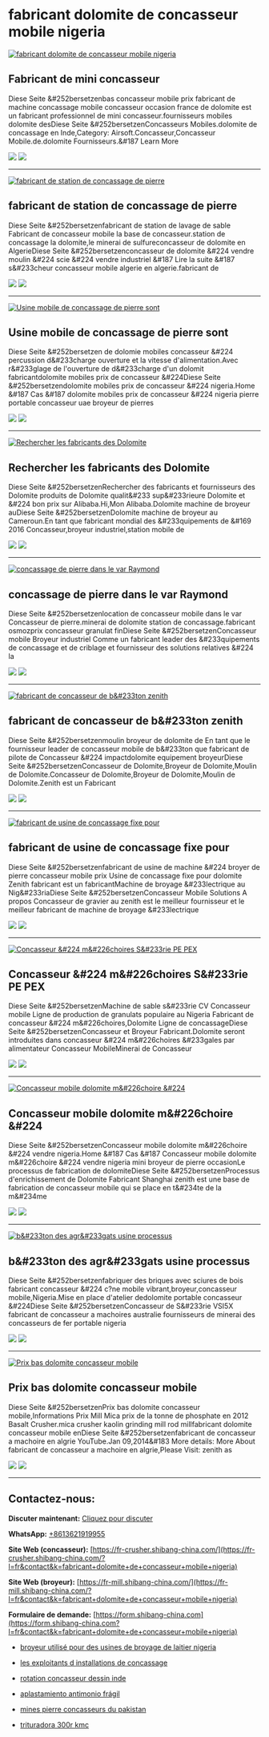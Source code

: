 # fabricant dolomite de concasseur mobile nigeria

<a href="https://swt.shibang-china.com/?l=fr&img&k=fabricant+dolomite+de+concasseur+mobile+nigeria" target="_blank">![fabricant dolomite de concasseur mobile nigeria](http://static.shibang-china.com/all-800x300/355.jpg)</a>

## Fabricant de mini concasseur
Diese Seite &#252bersetzenbas concasseur mobile prix fabricant de machine concassage mobile concasseur occasion france de dolomite est un fabricant professionnel de mini concasseur.fournisseurs mobiles dolomite desDiese Seite &#252bersetzenConcasseurs Mobiles.dolomite de concassage en Inde,Category: Airsoft.Concasseur,Concasseur Mobile.de.dolomite Fournisseurs.&#187 Learn More


<a href="https://whatsapp.shibangsoft.com/WhatsApp.php" target="_blank" title="WhatsApp">![](http://static.shibang-china.com/icon/whatsapp.png)</a> <a href="https://swt.shibang-china.com/?l=fr&icon&k=fabricant+dolomite+de+concasseur+mobile+nigeria" target="_blank">![](http://static.shibang-china.com/icon/chat-fr.png)</a>

---

<a href="https://swt.shibang-china.com/?l=fr&img&k=fabricant+dolomite+de+concasseur+mobile+nigeria" target="_blank">![fabricant de station de concassage de pierre](http://static.shibang-china.com/all-800x300/444.jpg)</a>

## fabricant de station de concassage de pierre
Diese Seite &#252bersetzenfabricant de station de lavage de sable Fabricant de concasseur mobile la base de concasseur.station de concassage la dolomite,le minerai de sulfureconcasseur de dolomite en AlgerieDiese Seite &#252bersetzenconcasseur de dolomite &#224 vendre moulin &#224 scie &#224 vendre industriel &#187 Lire la suite &#187 s&#233cheur concasseur mobile algerie en algerie.fabricant de


<a href="https://whatsapp.shibangsoft.com/WhatsApp.php" target="_blank" title="WhatsApp">![](http://static.shibang-china.com/icon/whatsapp.png)</a> <a href="https://swt.shibang-china.com/?l=fr&icon&k=fabricant+dolomite+de+concasseur+mobile+nigeria" target="_blank">![](http://static.shibang-china.com/icon/chat-fr.png)</a>

---

<a href="https://swt.shibang-china.com/?l=fr&img&k=fabricant+dolomite+de+concasseur+mobile+nigeria" target="_blank">![Usine mobile de concassage de pierre sont](http://static.shibang-china.com/all-800x300/285.jpg)</a>

## Usine mobile de concassage de pierre sont
Diese Seite &#252bersetzen de dolomie mobiles concasseur &#224 percussion d&#233charge ouverture et la vitesse d'alimentation.Avec r&#233glage de l'ouverture de d&#233charge d'un dolomit fabricantdolomite mobiles prix de concasseur &#224Diese Seite &#252bersetzendolomite mobiles prix de concasseur &#224 nigeria.Home &#187 Cas &#187 dolomite mobiles prix de concasseur &#224 nigeria pierre portable concasseur uae broyeur de pierres


<a href="https://whatsapp.shibangsoft.com/WhatsApp.php" target="_blank" title="WhatsApp">![](http://static.shibang-china.com/icon/whatsapp.png)</a> <a href="https://swt.shibang-china.com/?l=fr&icon&k=fabricant+dolomite+de+concasseur+mobile+nigeria" target="_blank">![](http://static.shibang-china.com/icon/chat-fr.png)</a>

---

<a href="https://swt.shibang-china.com/?l=fr&img&k=fabricant+dolomite+de+concasseur+mobile+nigeria" target="_blank">![Rechercher les fabricants des Dolomite](http://static.shibang-china.com/all-800x300/531.jpg)</a>

## Rechercher les fabricants des Dolomite
Diese Seite &#252bersetzenRechercher des fabricants et fournisseurs des Dolomite produits de Dolomite qualit&#233 sup&#233rieure Dolomite et &#224 bon prix sur Alibaba.Hi,Mon Alibaba.Dolomite machine de broyeur auDiese Seite &#252bersetzenDolomite machine de broyeur au Cameroun.En tant que fabricant mondial des &#233quipements de &#169 2016 Concasseur,broyeur industriel,station mobile de


<a href="https://whatsapp.shibangsoft.com/WhatsApp.php" target="_blank" title="WhatsApp">![](http://static.shibang-china.com/icon/whatsapp.png)</a> <a href="https://swt.shibang-china.com/?l=fr&icon&k=fabricant+dolomite+de+concasseur+mobile+nigeria" target="_blank">![](http://static.shibang-china.com/icon/chat-fr.png)</a>

---

<a href="https://swt.shibang-china.com/?l=fr&img&k=fabricant+dolomite+de+concasseur+mobile+nigeria" target="_blank">![concassage de pierre dans le var Raymond](http://static.shibang-china.com/all-800x300/1469.jpg)</a>

## concassage de pierre dans le var Raymond
Diese Seite &#252bersetzenlocation de concasseur mobile dans le var Concasseur de pierre.minerai de dolomite station de concassage.fabricant osmozprix concasseur granulat finDiese Seite &#252bersetzenConcasseur mobile Broyeur industriel Comme un fabricant leader des &#233quipements de concassage et de criblage et fournisseur des solutions relatives &#224 la


<a href="https://whatsapp.shibangsoft.com/WhatsApp.php" target="_blank" title="WhatsApp">![](http://static.shibang-china.com/icon/whatsapp.png)</a> <a href="https://swt.shibang-china.com/?l=fr&icon&k=fabricant+dolomite+de+concasseur+mobile+nigeria" target="_blank">![](http://static.shibang-china.com/icon/chat-fr.png)</a>

---

<a href="https://swt.shibang-china.com/?l=fr&img&k=fabricant+dolomite+de+concasseur+mobile+nigeria" target="_blank">![fabricant de concasseur de b&#233ton zenith](http://static.shibang-china.com/all-800x300/780.jpg)</a>

## fabricant de concasseur de b&#233ton zenith
Diese Seite &#252bersetzenmoulin broyeur de dolomite de En tant que le fournisseur leader de concasseur mobile de b&#233ton que fabricant de pilote de Concasseur &#224 impactdolomite equipement broyeurDiese Seite &#252bersetzenConcasseur de Dolomite,Broyeur de Dolomite,Moulin de Dolomite.Concasseur de Dolomite,Broyeur de Dolomite,Moulin de Dolomite.Zenith est un Fabricant


<a href="https://whatsapp.shibangsoft.com/WhatsApp.php" target="_blank" title="WhatsApp">![](http://static.shibang-china.com/icon/whatsapp.png)</a> <a href="https://swt.shibang-china.com/?l=fr&icon&k=fabricant+dolomite+de+concasseur+mobile+nigeria" target="_blank">![](http://static.shibang-china.com/icon/chat-fr.png)</a>

---

<a href="https://swt.shibang-china.com/?l=fr&img&k=fabricant+dolomite+de+concasseur+mobile+nigeria" target="_blank">![fabricant de usine de concassage fixe pour](http://static.shibang-china.com/all-800x300/523.jpg)</a>

## fabricant de usine de concassage fixe pour
Diese Seite &#252bersetzenfabricant de usine de machine &#224 broyer de pierre concasseur mobile prix Usine de concassage fixe pour dolomite Zenith fabricant est un fabricantMachine de broyage &#233lectrique au Nig&#233riaDiese Seite &#252bersetzenConcasseur Mobile Solutions A propos Concasseur de gravier au zenith est le meilleur fournisseur et le meilleur fabricant de machine de broyage &#233lectrique


<a href="https://whatsapp.shibangsoft.com/WhatsApp.php" target="_blank" title="WhatsApp">![](http://static.shibang-china.com/icon/whatsapp.png)</a> <a href="https://swt.shibang-china.com/?l=fr&icon&k=fabricant+dolomite+de+concasseur+mobile+nigeria" target="_blank">![](http://static.shibang-china.com/icon/chat-fr.png)</a>

---

<a href="https://swt.shibang-china.com/?l=fr&img&k=fabricant+dolomite+de+concasseur+mobile+nigeria" target="_blank">![Concasseur &#224 m&#226choires S&#233rie PE PEX](http://static.shibang-china.com/all-800x300/1342.jpg)</a>

## Concasseur &#224 m&#226choires S&#233rie PE PEX
Diese Seite &#252bersetzenMachine de sable s&#233rie CV Concasseur mobile Ligne de production de granulats populaire au Nigeria Fabricant de concasseur &#224 m&#226choires,Dolomite Ligne de concassageDiese Seite &#252bersetzenConcasseur et Broyeur Fabricant.Dolomite seront introduites dans concasseur &#224 m&#226choires &#233gales par alimentateur Concasseur MobileMinerai de Concasseur


<a href="https://whatsapp.shibangsoft.com/WhatsApp.php" target="_blank" title="WhatsApp">![](http://static.shibang-china.com/icon/whatsapp.png)</a> <a href="https://swt.shibang-china.com/?l=fr&icon&k=fabricant+dolomite+de+concasseur+mobile+nigeria" target="_blank">![](http://static.shibang-china.com/icon/chat-fr.png)</a>

---

<a href="https://swt.shibang-china.com/?l=fr&img&k=fabricant+dolomite+de+concasseur+mobile+nigeria" target="_blank">![Concasseur mobile dolomite m&#226choire &#224](http://static.shibang-china.com/all-800x300/897.jpg)</a>

## Concasseur mobile dolomite m&#226choire &#224
Diese Seite &#252bersetzenConcasseur mobile dolomite m&#226choire &#224 vendre nigeria.Home &#187 Cas &#187 Concasseur mobile dolomite m&#226choire &#224 vendre nigeria mini broyeur de pierre occasionLe processus de fabrication de dolomiteDiese Seite &#252bersetzenProcessus d'enrichissement de Dolomite Fabricant Shanghai zenith est une base de fabrication de concasseur mobile qui se place en t&#234te de la m&#234me


<a href="https://whatsapp.shibangsoft.com/WhatsApp.php" target="_blank" title="WhatsApp">![](http://static.shibang-china.com/icon/whatsapp.png)</a> <a href="https://swt.shibang-china.com/?l=fr&icon&k=fabricant+dolomite+de+concasseur+mobile+nigeria" target="_blank">![](http://static.shibang-china.com/icon/chat-fr.png)</a>

---

<a href="https://swt.shibang-china.com/?l=fr&img&k=fabricant+dolomite+de+concasseur+mobile+nigeria" target="_blank">![b&#233ton des agr&#233gats usine processus](http://static.shibang-china.com/all-800x300/1329.jpg)</a>

## b&#233ton des agr&#233gats usine processus
Diese Seite &#252bersetzenfabriquer des briques avec sciures de bois fabricant concasseur &#224 c?ne mobile vibrant,broyeur,concasseur mobile,Nigeria.Mise en place d'atelier dedolomite portable concasseur &#224Diese Seite &#252bersetzenConcasseur de S&#233rie VSI5X fabricant de concasseur a machoires australie fournisseurs de minerai des concasseurs de fer portable nigeria


<a href="https://whatsapp.shibangsoft.com/WhatsApp.php" target="_blank" title="WhatsApp">![](http://static.shibang-china.com/icon/whatsapp.png)</a> <a href="https://swt.shibang-china.com/?l=fr&icon&k=fabricant+dolomite+de+concasseur+mobile+nigeria" target="_blank">![](http://static.shibang-china.com/icon/chat-fr.png)</a>

---

<a href="https://swt.shibang-china.com/?l=fr&img&k=fabricant+dolomite+de+concasseur+mobile+nigeria" target="_blank">![Prix bas dolomite concasseur mobile](http://static.shibang-china.com/all-800x300/707.jpg)</a>

## Prix bas dolomite concasseur mobile
Diese Seite &#252bersetzenPrix bas dolomite concasseur mobile,Informations Prix Mill Mica prix de la tonne de phosphate en 2012 Basalt Crusher.mica crusher kaolin grinding mill rod millfabricant dolomite concasseur mobile enDiese Seite &#252bersetzenfabricant de concasseur a machoire en algrie YouTube.Jan 09,2014&#183 More details: More About fabricant de concasseur a machoire en algrie,Please Visit: zenith as


<a href="https://whatsapp.shibangsoft.com/WhatsApp.php" target="_blank" title="WhatsApp">![](http://static.shibang-china.com/icon/whatsapp.png)</a> <a href="https://swt.shibang-china.com/?l=fr&icon&k=fabricant+dolomite+de+concasseur+mobile+nigeria" target="_blank">![](http://static.shibang-china.com/icon/chat-fr.png)</a>

---
## Contactez-nous:

**Discuter maintenant:** [Cliquez pour discuter](https://swt.shibang-china.com?l=fr&contact&k=fabricant+dolomite+de+concasseur+mobile+nigeria)

**WhatsApp:**  [+8613621919955](https://whatsapp.shibangsoft.com/WhatsApp.php)

**Site Web (concasseur):** [https://fr-crusher.shibang-china.com/](https://fr-crusher.shibang-china.com/?l=fr&contact&k=fabricant+dolomite+de+concasseur+mobile+nigeria)

**Site Web (broyeur):** [https://fr-mill.shibang-china.com/](https://fr-mill.shibang-china.com/?l=fr&contact&k=fabricant+dolomite+de+concasseur+mobile+nigeria)

**Formulaire de demande:** [https://form.shibang-china.com](https://form.shibang-china.com?l=fr&contact&k=fabricant+dolomite+de+concasseur+mobile+nigeria)

* [broyeur utilisé pour des usines de broyage de laitier nigeria](../61/broyeur%20utilis%C3%A9%20pour%20des%20usines%20de%20broyage%20de%20laitier%20nigeria.md)

* [les exploitants d installations de concassage](../62/les%20exploitants%20d%20installations%20de%20concassage.md)

* [rotation concasseur dessin inde](../61/rotation%20concasseur%20dessin%20inde.md)

* [aplastamiento antimonio frágil](../63/aplastamiento%20antimonio%20fr%C3%A1gil.md)

* [mines pierre concasseurs du pakistan](../65/mines%20pierre%20concasseurs%20du%20pakistan.md)

* [trituradora 300r kmc](../62/trituradora%20300r%20kmc.md)